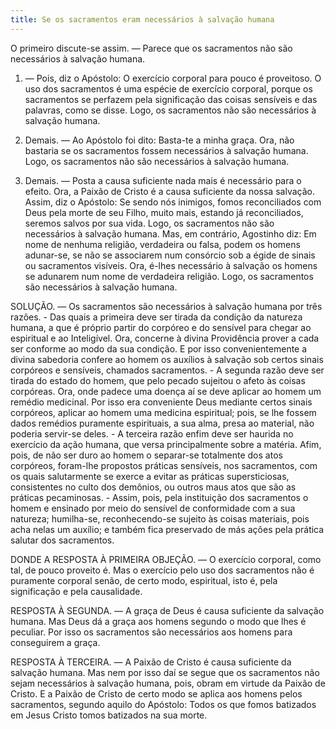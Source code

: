 ```yaml
---
title: Se os sacramentos eram necessários à salvação humana
---
```


O primeiro discute-se assim. — Parece que os sacramentos não são necessários à salvação humana.  

1. — Pois, diz o Apóstolo: O exercício corporal para pouco é proveitoso. O uso dos sacramentos é uma espécie de exercício corporal, porque os sacramentos se perfazem pela significação das coisas sensíveis e das palavras, como se disse. Logo, os sacramentos não são necessários à salvação humana.  

2. Demais. — Ao Apóstolo foi dito: Basta-te a minha graça. Ora, não bastaria se os sacramentos fossem necessários à salvação humana. Logo, os sacramentos não são necessários à salvação humana.  

3. Demais. — Posta a causa suficiente nada mais é necessário para o efeito. Ora, a Paixão de Cristo é a causa suficiente da nossa salvação. Assim, diz o Apóstolo: Se sendo nós inimigos, fomos reconciliados com Deus pela morte de seu Filho, muito mais, estando já reconciliados, seremos salvos por sua vida. Logo, os sacramentos não são necessários à salvação humana.  Mas, em contrário, Agostinho diz: Em nome de nenhuma religião, verdadeira ou falsa, podem os homens adunar-se, se não se associarem num consórcio sob a égide de sinais ou sacramentos visíveis. Ora, é-lhes necessário à salvação os homens se adunarem num nome de verdadeira religião. Logo, os sacramentos são necessários à salvação humana.  

SOLUÇÃO. — Os sacramentos são necessários à salvação humana por três razões. - Das quais a primeira deve ser tirada da condição da natureza humana, a que é próprio partir do corpóreo e do sensível para chegar ao espiritual e ao Inteligível. Ora, concerne à divina Providência prover a cada ser conforme ao modo da sua condição. E por isso convenientemente a divina sabedoria confere ao homem os auxílios à salvação sob certos sinais corpóreos e sensíveis, chamados sacramentos. - A segunda razão deve ser tirada do estado do homem, que pelo pecado sujeitou o afeto às coisas corpóreas. Ora, onde padece uma doença aí se deve aplicar ao homem um remédio medicinal. Por isso era conveniente Deus mediante certos sinais corpóreos, aplicar ao homem uma medicina espiritual; pois, se lhe fossem dados remédios puramente espirituais, a sua alma, presa ao material, não poderia servir-se deles. - A terceira razão enfim deve ser haurida no exercício da ação humana, que versa principalmente sobre a matéria. Afim, pois, de não ser duro ao homem o separar-se totalmente dos atos corpóreos, foram-lhe propostos práticas sensíveis, nos sacramentos, com os quais salutarmente se exerce a evitar as práticas supersticiosas, consistentes no culto dos demônios, ou outros maus atos que são as práticas pecaminosas. - Assim, pois, pela instituição dos sacramentos o homem e ensinado por meio do sensível de conformidade com a sua natureza; humilha-se, reconhecendo-se sujeito às coisas materiais, pois acha nelas um auxílio; e também fica preservado de más ações pela prática salutar dos sacramentos.  

DONDE A RESPOSTA À PRIMEIRA OBJEÇÃO. — O exercício corporal, como tal, de pouco proveito é. Mas o exercício pelo uso dos sacramentos não é puramente corporal senão, de certo modo, espiritual, isto é, pela significação e pela causalidade.  

RESPOSTA À SEGUNDA. — A graça de Deus é causa suficiente da salvação humana. Mas Deus dá a graça aos homens segundo o modo que lhes é peculiar. Por isso os sacramentos são necessários aos homens para conseguirem a graça. 

RESPOSTA À TERCEIRA. — A Paixão de Cristo é causa suficiente da salvação humana. Mas nem por isso daí se segue que os sacramentos não sejam necessários à salvação humana, pois, obram em virtude da Paixão de Cristo. E a Paixão de Cristo de certo modo se aplica aos homens pelos sacramentos, segundo aquilo do Apóstolo: Todos os que fomos batizados em Jesus Cristo tomos batizados na sua morte.